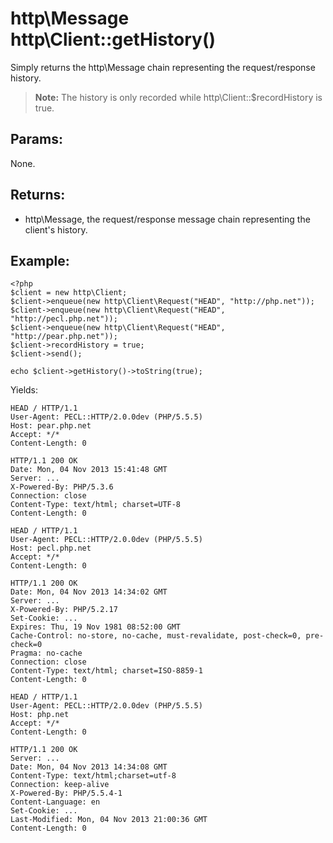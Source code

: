 # http\Message http\Client::getHistory()

Simply returns the http\Message chain representing the request/response history.

> **Note:** The history is only recorded while http\Client::$recordHistory is true.

## Params:

None.

## Returns:

* http\Message, the request/response message chain representing the client's history.

## Example:

    <?php
    $client = new http\Client;
    $client->enqueue(new http\Client\Request("HEAD", "http://php.net"));
    $client->enqueue(new http\Client\Request("HEAD", "http://pecl.php.net"));
    $client->enqueue(new http\Client\Request("HEAD", "http://pear.php.net"));
    $client->recordHistory = true;
    $client->send();
    
    echo $client->getHistory()->toString(true);

Yields:

    HEAD / HTTP/1.1
    User-Agent: PECL::HTTP/2.0.0dev (PHP/5.5.5)
    Host: pear.php.net
    Accept: */*
    Content-Length: 0

    HTTP/1.1 200 OK
    Date: Mon, 04 Nov 2013 15:41:48 GMT
    Server: ...
    X-Powered-By: PHP/5.3.6
    Connection: close
    Content-Type: text/html; charset=UTF-8
    Content-Length: 0

    HEAD / HTTP/1.1
    User-Agent: PECL::HTTP/2.0.0dev (PHP/5.5.5)
    Host: pecl.php.net
    Accept: */*
    Content-Length: 0

    HTTP/1.1 200 OK
    Date: Mon, 04 Nov 2013 14:34:02 GMT
    Server: ...
    X-Powered-By: PHP/5.2.17
    Set-Cookie: ...
    Expires: Thu, 19 Nov 1981 08:52:00 GMT
    Cache-Control: no-store, no-cache, must-revalidate, post-check=0, pre-check=0
    Pragma: no-cache
    Connection: close
    Content-Type: text/html; charset=ISO-8859-1
    Content-Length: 0

    HEAD / HTTP/1.1
    User-Agent: PECL::HTTP/2.0.0dev (PHP/5.5.5)
    Host: php.net
    Accept: */*
    Content-Length: 0

    HTTP/1.1 200 OK
    Server: ...
    Date: Mon, 04 Nov 2013 14:34:08 GMT
    Content-Type: text/html;charset=utf-8
    Connection: keep-alive
    X-Powered-By: PHP/5.5.4-1
    Content-Language: en
    Set-Cookie: ...
    Last-Modified: Mon, 04 Nov 2013 21:00:36 GMT
    Content-Length: 0

